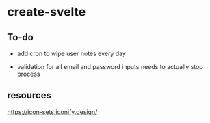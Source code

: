# create-svelte

## To-do


- add cron to wipe user notes every day

- validation for all email and password inputs needs to actually stop process

## resources

https://icon-sets.iconify.design/

 